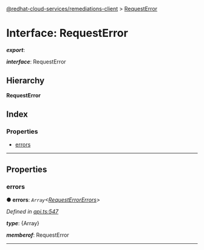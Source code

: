 [@redhat-cloud-services/remediations-client](../README.md) > [RequestError](../interfaces/requesterror.md)

# Interface: RequestError

*__export__*: 

*__interface__*: RequestError

## Hierarchy

**RequestError**

## Index

### Properties

* [errors](requesterror.md#errors)

---

## Properties

<a id="errors"></a>

###  errors

**● errors**: *`Array`<[RequestErrorErrors](requesterrorerrors.md)>*

*Defined in [api.ts:547](https://github.com/karelhala/javascript-clients/blob/master/packages/remediations/api.ts#L547)*

*__type__*: {Array}

*__memberof__*: RequestError

___


